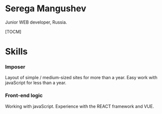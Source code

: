 # Serega Mangushev  
Junior WEB developer, Russia.

[TOCM]

# Skills 
### Imposer 

Layout of simple / medium-sized sites for more than a year. Easy work with javaScript for less than a year.
 
### Front-end logic 

Working with javaScript. Experience with the REACT framework and VUE.


